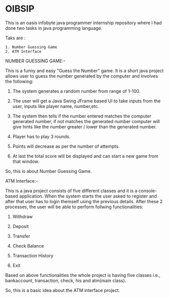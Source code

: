 # OIBSIP

This is an oasis infobyte java programmer internship repository where I had done two tasks in java programming language.

Taks are :

    1. Number Guessing Game
    2. ATM Interface

NUMBER GUESSING GAME:-

This is a funny and easy "Guess the Number" game. It is a short java project allows user to guess the number generated by the computer and involves the following:

1. The system generates a random number from range of 1-100.

2. The user will get a Java Swing JFrame based UI to take inputs from the user, inputs like player name, number,etc.

3. The system then tells if the number entered matches the computer generated number, if not matches the generated number computer will give hints like the number greater / lower than the generated number.

4. Player has to play 3 rounds.

5. Points will decrease as per the number of attempts.

6. At last the total score will be displayed and can start a new game from that window.

So, this is about Number Guessing Game.

ATM Interface:-

This is a java project consists of five different classes and it is a console-based application. When the system starts the user asked to register and after that user has to login themself using the previous details. After these 2 processes, the user will be able to perform follwing functionalities:

1. Withdraw

2. Deposit

3. Transfer

4. Check Balance

5. Transaction History

6. Exit

Based on above functionalities the whole project is having five classes i.e., bankaccount, transaction, check, his and atm(main class).

So, this is a basic idea about the ATM interface project.
